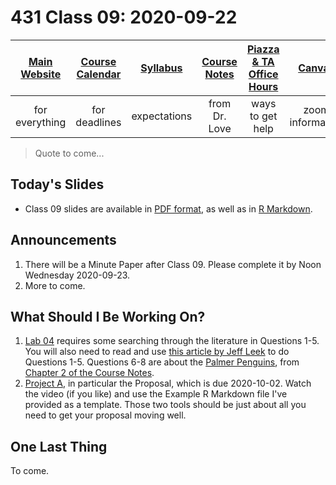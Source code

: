 # 431 Class 09: 2020-09-22

[Main Website](https://thomaselove.github.io/431/) | [Course Calendar](https://thomaselove.github.io/431/calendar.html) | [Syllabus](https://thomaselove.github.io/431-2020-syllabus/) | [Course Notes](https://thomaselove.github.io/431-notes/) | [Piazza & TA Office Hours](https://thomaselove.github.io/431/contact.html) | [Canvas](https://canvas.case.edu) | [Data and Code](https://thomaselove.github.io/431/data_index.html)
:-----------: | :--------------: | :----------: | :---------: | :-------------: | :-----------: | :------------:
for everything | for deadlines | expectations | from Dr. Love | ways to get help | zoom information | for downloads

> Quote to come...

## Today's Slides

- Class 09 slides are available in [PDF format](https://github.com/THOMASELOVE/431-2020/blob/master/classes/class09/431_class-09-slides_2020.pdf), as well as in [R Markdown](https://github.com/THOMASELOVE/431-2020/blob/master/classes/class09/431_class-09-slides_2020.Rmd).

## Announcements

1. There will be a Minute Paper after Class 09. Please complete it by Noon Wednesday 2020-09-23.
2. More to come.

## What Should I Be Working On?

1. [Lab 04](https://github.com/THOMASELOVE/431-2020/blob/master/labs/lab04/lab04.md) requires some searching through the literature in Questions 1-5. You will also need to read and use [this article by Jeff Leek](https://fivethirtyeight.com/features/a-formula-for-decoding-health-news/) to do Questions 1-5. Questions 6-8 are about the [Palmer Penguins](https://github.com/allisonhorst/palmerpenguins), from [Chapter 2 of the Course Notes](https://thomaselove.github.io/431-notes/looking-at-the-palmer-penguins.html).
2. [Project A](https://thomaselove.github.io/431-2020-projectA/), in particular the Proposal, which is due 2020-10-02. Watch the video (if you like) and use the Example R Markdown file I've provided as a template. Those two tools should be just about all you need to get your proposal moving well.

## One Last Thing

To come.


